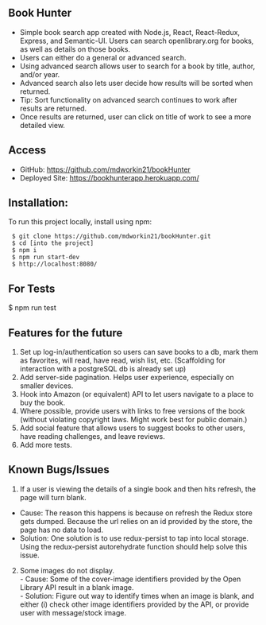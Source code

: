 ## Book Hunter

- Simple book search app created with Node.js, React, React-Redux, Express, and Semantic-UI. Users can search openlibrary.org for books, as well as details on those books.
- Users can either do a general or advanced search.
- Using advanced search allows user to search for a book by title, author, and/or year.
- Advanced search also lets user decide how results will be sorted when returned.
- Tip: Sort functionality on advanced search continues to work after results are returned. 
- Once results are returned, user can click on title of work to see a more detailed view.

## Access

- GitHub: https://github.com/mdworkin21/bookHunter
- Deployed Site: https://bookhunterapp.herokuapp.com/



## Installation:
To run this project locally, install using npm:

``` 
 $ git clone https://github.com/mdworkin21/bookHunter.git
 $ cd [into the project]
 $ npm i
 $ npm run start-dev
 $ http://localhost:8080/
```

## For Tests
$ npm run test

## Features for the future
1. Set up log-in/authentication so users can save books to a db, mark them as favorites, will read, have read, wish list, etc. (Scaffolding for interaction with a postgreSQL db is already set up)
2. Add server-side pagination. Helps user experience, especially on smaller devices. 
3. Hook into Amazon (or equivalent) API to let users navigate to a place to buy the book.
4. Where possible, provide users with links to free versions of the book (without violating copyright laws. Might work best for public domain.)
5. Add social feature that allows users to suggest books to other users, have reading challenges, and leave reviews.
6. Add more tests.

## Known Bugs/Issues
 1. If a user is viewing the details of a single book and then hits refresh, the page will turn blank.
  - Cause: The reason this happens is because on refresh the Redux store gets dumped. Because the url relies on an id provided by the store, the page has no data to load. 
  - Solution: One solution is to use redux-persist to tap into local storage. Using the redux-persist autorehydrate function should help solve this issue. 
  2. Some images do not display.  
    - Cause: Some of the cover-image identifiers provided by the Open Library API result in a blank image.  
    - Solution: Figure out way to identify times when an image is blank, and either (i) check other image identifiers provided by the API, or provide user with message/stock image.

